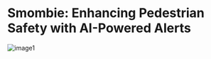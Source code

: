 # Smombie: Enhancing Pedestrian Safety with AI-Powered Alerts
![image1](https://user-images.githubusercontent.com/76048647/236119168-647fa600-6a6b-40f7-84b9-d629b8288438.gif)



